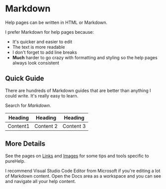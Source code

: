 # Markdown

Help pages can be written in HTML or Markdown.  

I prefer Markdown for help pages because:

* It's quicker and easier to edit
* The text is more readable
* I don't forget to add line breaks
* **Much** harder to go crazy with formatting and styling so the help pages always look consistent

## Quick Guide

There are hundreds of Markdown guides that are better than anything I could write.  It's really easy to learn. 

Search for *Markdown*.

Heading | Heading | Heading
--- | --- | ---
Content1 | Content 2 | Content 3


## More Details

See the pages on [Links](javascript:linkTo("Links")) and [Images](javascript:linkTo("Images")) for some tips and tools specific to pureHelp.

I recommend Visual Studio Code Editor from Microsoft if you're editing a lot of Markdown content.  Open the Docs area as a workspace and you can see and navigate all your help content.


